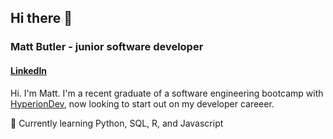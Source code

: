 ## Hi there 👋

### Matt Butler - junior software developer

#### [LinkedIn](https://www.linkedin.com/in/matthew-b-036831253/)

Hi. I'm Matt. I'm a recent graduate of a software engineering bootcamp with [HyperionDev](https://www.hyperiondev.com/), now looking to start out on my developer careeer.

🌱 Currently learning Python, SQL, R, and Javascript



<!--
**m-j-butler/m-j-butler** is a ✨ _special_ ✨ repository because its `README.md` (this file) appears on your GitHub profile.

Here are some ideas to get you started:

- 🔭 I’m currently working on ...
- 🌱 I’m currently learning ...
- 👯 I’m looking to collaborate on ...
- 🤔 I’m looking for help with ...
- 💬 Ask me about ...
- 📫 How to reach me: ...
- 😄 Pronouns: ...
- ⚡ Fun fact: ...
-->

